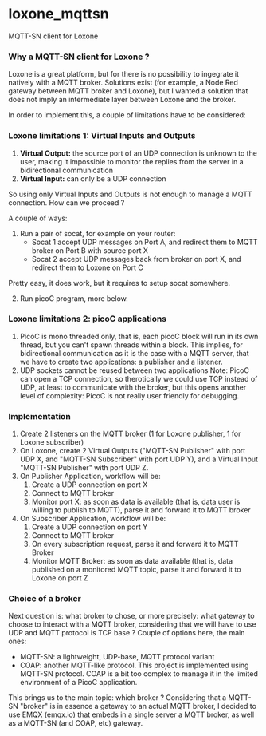 # loxone_mqttsn
MQTT-SN client for Loxone

### Why a MQTT-SN client for Loxone ?
Loxone is a great platform, but for there is no possibility to ingegrate it natively with a MQTT broker.
Solutions exist (for example, a Node Red gateway between MQTT broker and Loxone), but I wanted a solution that does not imply an intermediate layer between Loxone and the broker.

In order to implement this, a couple of limitations have to be considered:

### Loxone limitations 1: Virtual Inputs and Outputs
1. <b>Virtual Output:</b> the source port of an UDP connection is unknown to the user, making it impossible to monitor the replies from the server in a bidirectional communication
2. <b>Virtual Input:</b> can only be a UDP connection

So using only Virtual Inputs and Outputs is not enough to manage a MQTT connection. How can we proceed ?

A couple of ways:

1. Run a pair of socat, for example on your router:
   - Socat 1 accept UDP messages on Port A, and redirect them to MQTT broker on Port B with source port X
   - Socat 2 accept UDP messages back from broker on port X, and redirect them to Loxone on Port C

Pretty easy, it does work, but it requires to setup socat somewhere.

2. Run picoC program, more below.

### Loxone limitations 2: picoC applications
1. PicoC is mono threaded only, that is, each picoC block will run in its own thread, but you can't spawn threads within a block. This implies, for bidirectional communication as it is the case with a MQTT server, that we have to create two applications: a publisher and a listener.
2. UDP sockets cannot be reused between two applications
Note: PicoC can open a TCP connection, so therotically we could use TCP instead of UDP, at least to communicate with the broker, but this opens another level of complexity: PicoC is not really user friendly for debugging.

### Implementation
1. Create 2 listeners on the MQTT broker (1 for Loxone publisher, 1 for Loxone subscriber)
2. On Loxone, create 2 Virtual Outputs ("MQTT-SN Publisher" with port UDP X, and "MQTT-SN Subscriber" with port UDP Y), and a Virtual Input "MQTT-SN Publisher" with port UDP Z.
3. On Publisher Application, workflow will be:
   1. Create a UDP connection on port X
   2. Connect to MQTT broker
   3. Monitor port X: as soon as data is available (that is, data user is willing to publish to MQTT), parse it and forward it to MQTT broker
4. On Subscriber Application, workflow will be:
   1. Create a UDP connection on port Y
   2. Connect to MQTT broker
   3. On every subscription request, parse it and forward it to MQTT Broker
   4. Monitor MQTT Broker: as soon as data available (that is, data published on a monitored MQTT topic, parse it and forward it to Loxone on port Z

### Choice of a broker
Next question is: what broker to chose, or more precisely: what gateway to choose to interact with a MQTT broker, considering that we will have to use UDP and MQTT protocol is TCP base ?
Couple of options here, the main ones:
- MQTT-SN: a lightweight, UDP-base, MQTT protocol variant
- COAP: another MQTT-like protocol.
This project is implemented using MQTT-SN protocol. COAP is a bit too complex to manage it in the limited environment of a PicoC application.

This brings us to the main topic: which broker ?
Considering that a MQTT-SN "broker" is in essence a gateway to an actual MQTT broker, I decided to use EMQX (emqx.io) that embeds in a single server a MQTT broker, as well as a MQTT-SN (and COAP, etc) gateway.



  
